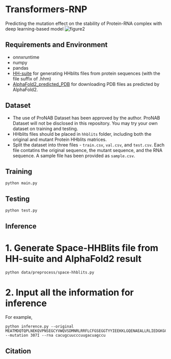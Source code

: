# Transformers-RNP
Predicting the mutation effect on the stability of Protein-RNA complex with deep learning-based model
![figure2](https://github.com/Jisheng-Liang/Transformers-RNP/assets/53801271/85821451-aa30-45b2-bb23-20507e88f567)

## Requirements and Environment
- onnxruntime
- numpy
- pandas
- [HH-suite](https://github.com/soedinglab/hh-suite) for generating HHblits files from protein sequences (with the file suffix of .hhm)
- [AlphaFold2_predicted_PDB](https://alphafold.ebi.ac.uk/download) for downloading PDB files as predicted by AlphaFold2.

## Dataset
* The use of ProNAB Dataset has been approved by the author. ProNAB Dataset will not be disclosed in this repository. You may try your own dataset on training and testing.
* HHblits files should be placed in `hhblits` folder, including both the original and mutant Protein HHblits matrices.
* Split the dataset into three files - `train.csv`, `val.csv`, and `test.csv`. Each file contatins the original sequence, the mutant sequence, and the RNA sequence. A sample file has been provided as `sample.csv`.
## Training
```
python main.py
```

## Testing
```
python test.py
```

## Inference
# 1. Generate Space-HHBlits file from HH-suite and AlphaFold2 result
```
python data/preprocess/space-hhblits.py
```
# 2. Input all the information for inference
For example,
```
python inference.py --original MEATMDQTQPLNEKQVPNSEGCYVWQVSDMNRLRRFLCFGSEGGTYYIEEKKLGQENAEALLRLIEDGKGCEVVQEIKTFSQEGRAAKQEPTLFALAVCSQCSDIKTKQAAFRAVPEVCRIPTHLFTFIQFKKDLKEGMKCGMWGRALRKAVSDWYNTKDALNLAMAVTKY --mutation 307I --rna cacugcuucccuugacuagccu
```

## Citation
